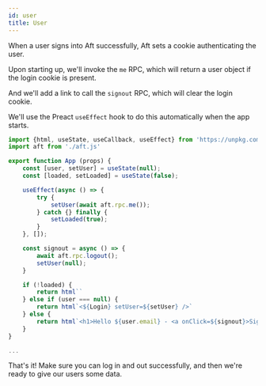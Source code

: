 ```yaml
---
id: user
title: User
---
```


When a user signs into Aft successfully, Aft sets a cookie authenticating the user.

Upon starting up, we'll invoke the `me` RPC, which will return a user object if the login cookie is present.

And we'll add a link to call the `signout` RPC, which will clear the login cookie. 

We'll use the Preact `useEffect` hook to do this automatically when the app starts.


```js title="app.js"
import {html, useState, useCallback, useEffect} from 'https://unpkg.com/htm/preact/standalone.module.js'
import aft from './aft.js'

export function App (props) {
    const [user, setUser] = useState(null);
    const [loaded, setLoaded] = useState(false);

    useEffect(async () => {
        try {
            setUser(await aft.rpc.me());
        } catch {} finally {
            setLoaded(true);
        }
    }, []);

    const signout = async () => {
        await aft.rpc.logout();
        setUser(null);
    }

    if (!loaded) {
        return html``
    } else if (user === null) {
        return html`<${Login} setUser=${setUser} />`
    } else {
        return html`<h1>Hello ${user.email} - <a onClick=${signout}>Sign out</a></h1>`
    }
}

...
```

That's it! Make sure you can log in and out successfully, and then we're ready to give our users some data.